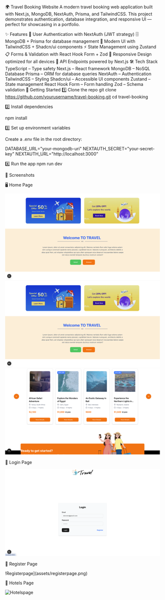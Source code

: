 🌍 Travel Booking Website
A modern travel booking web application built with Next.js, MongoDB, NextAuth, Prisma, and TailwindCSS.
This project demonstrates authentication, database integration, and responsive UI — perfect for showcasing in a portfolio.

✨ Features
🔐 User Authentication with NextAuth (JWT strategy)
🗄️ MongoDB + Prisma for database management
🎨 Modern UI with TailwindCSS + Shadcn/ui components
⚡ State Management using Zustand
📋 Forms & Validation with React Hook Form + Zod
📱 Responsive Design optimized for all devices
🚀 API Endpoints powered by Next.js
🛠️ Tech Stack
TypeScript – Type safety
Next.js – React framework
MongoDB – NoSQL Database
Prisma – ORM for database queries
NextAuth – Authentication
TailwindCSS – Styling
Shadcn/ui – Accessible UI components
Zustand – State management
React Hook Form – Form handling
Zod – Schema validation
🚀 Getting Started
1️⃣ Clone the repo
git clone https://github.com/yourusername/travel-booking.git
cd travel-booking

2️⃣ Install dependencies

npm install

3️⃣ Set up environment variables

Create a .env file in the root directory:

DATABASE_URL="your-mongodb-uri"
NEXTAUTH_SECRET="your-secret-key"
NEXTAUTH_URL="http://localhost:3000"

4️⃣ Run the app
npm run dev

📸 Screenshots

🖥️ Home Page

![Homepage2](assets/homepage2.png)
![Homepage2](assets/homepage2.png)
![Homepage3](assets/homepage3.png)

🔐 Login Page

![Loginpage](assets/loginpage.png)

🔐 Register Page

!Registerpage](assets/registerpage.png)

🏨 Hotels Page

![Hotelspage](.travel/assets/hotelspage.png)
